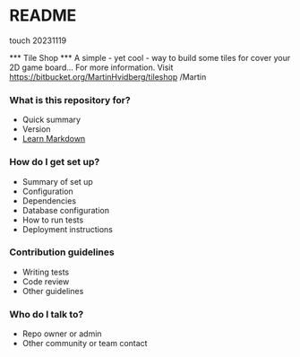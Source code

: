 # README #

touch 20231119

*** Tile Shop ***
    A simple - yet cool - way to build some tiles for cover your 2D game board...
    For more information. Visit https://bitbucket.org/MartinHvidberg/tileshop
    /Martin

### What is this repository for? ###

* Quick summary
* Version
* [Learn Markdown](https://bitbucket.org/tutorials/markdowndemo)

### How do I get set up? ###

* Summary of set up
* Configuration
* Dependencies
* Database configuration
* How to run tests
* Deployment instructions

### Contribution guidelines ###

* Writing tests
* Code review
* Other guidelines

### Who do I talk to? ###

* Repo owner or admin
* Other community or team contact